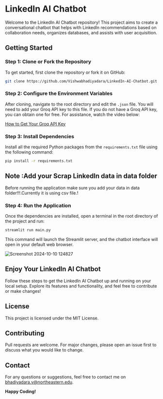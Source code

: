 # LinkedIn AI Chatbot

Welcome to the LinkedIn AI Chatbot repository! This project aims to create a conversational chatbot that helps with LinkedIn recommendations based on collaboration needs, organizes databases, and assists with user acquisition.

## Getting Started

### Step 1: Clone or Fork the Repository
To get started, first clone the repository or fork it on GitHub:

```sh
git clone https://github.com/Vishwabhadiyadara/LinkedIn-AI-Chatbot.git
```

### Step 2: Configure the Environment Variables
After cloning, navigate to the root directory and edit the `.json` file. You will need to add your Groq API key to this file. If you do not have a Groq API key, you can obtain one for free. For assistance, watch the video below:

[How to Get Your Groq API Key](https://youtu.be/TTG7Uo8lS1M?si=sUECTSpBJKKMsBnm)

### Step 3: Install Dependencies
Install all the required Python packages from the `requirements.txt` file using the following command:

```sh
pip install -r requirements.txt
```
## Note :Add your Scrap LinkedIn data in data folder 
Before running the application make sure you add your data in data folder!!!.Currently it is using csv file.!

### Step 4: Run the Application
Once the dependencies are installed, open a terminal in the root directory of the project and run:

```sh
streamlit run main.py
```

This command will launch the Streamlit server, and the chatbot interface will open in your default web browser.

![Screenshot 2024-10-10 124827](https://github.com/user-attachments/assets/0edf76d4-dde0-4d4d-8e88-7f94a2e710e1)


## Enjoy Your LinkedIn AI Chatbot
Follow these steps to get the LinkedIn AI Chatbot up and running on your local setup. Explore its features and functionality, and feel free to contribute or make changes!

## License
This project is licensed under the MIT License.

## Contributing
Pull requests are welcome. For major changes, please open an issue first to discuss what you would like to change.

## Contact
For any questions or suggestions, feel free to contact me on bhadiyadara.v@northeastern.edu.

**Happy Coding!**

